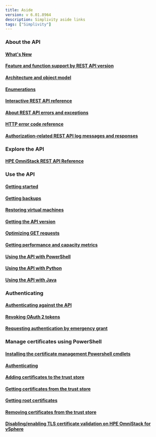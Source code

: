 ```yaml
---
title: Aside
version: v 6.01.8964
description: Simplivity aside links
tags: ["Simplivity"]
---
```

### About the API

#### [**What's New**]("")

#### [**Feature and function support by REST API version**]("")

#### [**Architecture and object model**]("")

#### [**Enumerations**]("")

#### [**Interactive REST API reference**]("")

#### [**About REST API errors and exceptions**]("")

#### [**HTTP error code reference**]("")

#### [**Authorization-related REST API log messages and responses**]("")

### Explore the API

#### [**HPE OmniStack REST API Reference**]("")

### Use the API

#### [**Getting started**]("")

#### [**Getting backups**]("")

#### [**Restoring virtual machines**]("")

#### [**Getting the API version**]("")

#### [**Optimizing GET requests**]("")

#### [**Getting performance and capacity metrics**]("")

#### [**Using the API with PowerShell**]("")

#### [**Using the API with Python**]("")

#### [**Using the API with Java**]("")

### Authenticating

#### [**Authenticating against the API**]("")

#### [**Revoking OAuth 2 tokens**]("")

#### [**Requesting authentication by emergency grant**]("")

### Manage certificates using PowerShell

#### [**Installing the certificate management Powershell cmdlets**]("")

#### [**Authenticating**]("")

#### [**Adding certificates to the trust store**]("")

#### [**Getting certificates from the trust store**]("")

#### [**Getting root certificates**]("")

#### [**Removing certificates from the trust store**]("")

#### [**Disabling/enabling TLS certificate validation on HPE OmniStack for vSphere**]("")